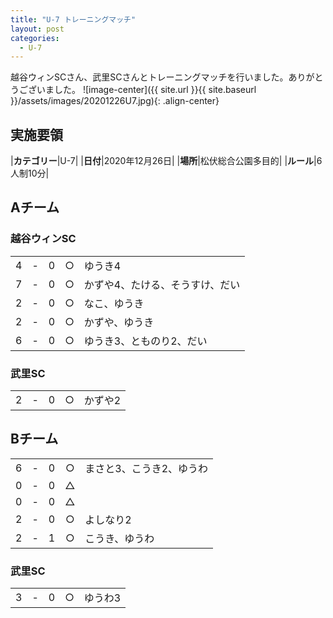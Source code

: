 ```yaml
---
title: "U-7 トレーニングマッチ"
layout: post
categories:
  - U-7
---
```


越谷ウィンSCさん、武里SCさんとトレーニングマッチを行いました。ありがとうございました。
![image-center]({{ site.url }}{{ site.baseurl }}/assets/images/20201226U7.jpg){: .align-center}

## 実施要領

|**カテゴリー**|U-7|
|**日付**|2020年12月26日|
|**場所**|松伏総合公園多目的|
|**ルール**|6人制10分|

## Aチーム

### 越谷ウィンSC

|    |   |    |         |    |
|:--:|:-:|:--:|:--:|:--------|
|    4| - |   0|○|ゆうき4|
|    7| - |   0|○|かずや4、たける、そうすけ、だい|
|    2| - |   0|○|なこ、ゆうき|
|    2| - |   0|○|かずや、ゆうき|
|    6| - |   0|○|ゆうき3、とものり2、だい|

### 武里SC

|    |   |    |         |    |
|:--:|:-:|:--:|:--:|:--------|
|    2| - |   0|○|かずや2|


## Bチーム

|    |   |    |         |    |
|:--:|:-:|:--:|:--:|:--------|
|    6| - |   0|○|まさと3、こうき2、ゆうわ|
|    0| - |   0|△||
|    0| - |   0|△||
|    2| - |   0|○|よしなり2|
|    2| - |   1|○|こうき、ゆうわ|

### 武里SC

|    |   |    |         |    |
|:--:|:-:|:--:|:--:|:--------|
|    3| - |   0|○|ゆうわ3|
